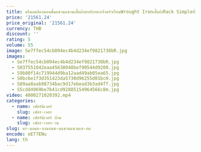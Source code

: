 ```yaml
---
title: ครีมลมห้องนอนชั้นแขวนแขวนเสื้อผ้าสกปรกตะกร้าครัวเรือนWrought Ironเสื้อผ้าRack Simpleที่ถอดออกได้Coat R
price: '21561.24'
price_original: '21561.24'
currency: THB
discount: ''
rating: 5
volume: 55
image: Se7ffec54cb094ec4b4d234ef9821730bR.jpg
images:
  - Se7ffec54cb094ec4b4d234ef9821730bR.jpg
  - S037551042eaa45638048bef90544d9208.jpg
  - S9b80f14c719944d9ba12aad49ab05ea65.jpg
  - S0bc6e1f3d351423da5730d96255d01bcH.jpg
  - S89aa8aab98734bac9d17ebead3b3ad4fT.jpg
  - S5cdd4969be7b41cd92885154964566c8m.jpg
video: 4000271020392.mp4
categories:
  - name: เฟอร์นิเจอร์
    slug: เฟอร-เจอร
  - name: เฟอร์นิเจอร์ บ้าน
    slug: เฟอร-เจอร-าน
slug: คร-มลมห-องนอนช-นแขวนแขวนเส-อผ
encode: oET7ENu
lang: th
---
```

  